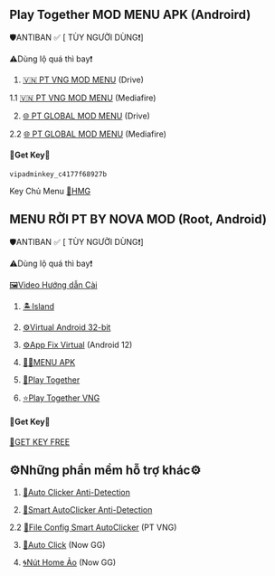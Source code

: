 Play Together MOD MENU APK (Androird)
-

🛡️ANTIBAN ✅ [ TÙY NGƯỜI DÙNG❗]

⚠️Dùng lộ quá thì bay❗

1. [🇻🇳 PT VNG MOD MENU](https://drive.google.com/open?id=1bUF2phqZYjIl6vcCm5NSU1HETGUVfqlM&usp=drive_copy) (Drive)

1.1 [🇻🇳 PT VNG MOD MENU](https://www.mediafire.com/file/ix5mmoz6fpo30ds/PLAY+TOGETHER+VNG_2.06.2.apk/file) (Mediafire)

2. [🌐 PT GLOBAL MOD MENU](https://drive.google.com/open?id=1XgnjfP3cG818Ll516ZEtu1WVW41oCp0r&usp=drive_copy) (Drive)

2.2 [🌐 PT GLOBAL MOD MENU](https://www.mediafire.com/file/l3r1c7fg28zxx2g/PLAY+TOGETHER_2.06.2.apk/file) (Mediafire)

#### 🔑Get Key🔑

```
vipadminkey_c4177f68927b
```

Key Chủ Menu [🔑HMG](https://hmgteam.net/GETKEY/vipadminkey)

MENU RỜI PT BY NOVA MOD (Root, Android)
-
🛡️ANTIBAN ✅ [ TÙY NGƯỜI DÙNG❗]

⚠️Dùng lộ quá thì bay❗

[🖼️Video Hướng dẫn Cài](https://youtu.be/-kMpENr0hZ0?si=Etp31KFEHzCLtNrN)

1. [🏝️Island](https://play.google.com/store/apps/details?id=com.oasisfeng.island)

2. [⚙️Virtual Android 32-bit](https://www.mediafire.com/file/l3d6zwcrkounhzb/virtual+32bit.zip/file)

3. [⚙️App Fix Virtual](https://www.mediafire.com/file/q7ublftid3v0afj/App-Fix-Virtual.apk/file) (Android 12)

4. [👩‍💻MENU APK](https://www.mediafire.com/file/kvkploxeazxq8rh/app.apk/file?dkey=gghfax9njwm&r=1211)

5. [🌟Play Together](https://play.google.com/store/apps/details?id=com.haegin.playtogether)

6. [⭐Play Together VNG](https://play.google.com/store/apps/details?id=com.vng.playtogether)

#### 🔑Get Key🔑

[🔑GET KEY FREE](https://nova.io.vn/getkey.php)

⚙️Những phần mềm hỗ trợ khác⚙️
-
1. [🔧Auto Clicker Anti-Detection](https://www.mediafire.com/file/emsyldtsjej2vmb/Auto_Clicker_%255BAnti-Detection%255D.apk/file)

2. [🔧Smart AutoClicker Anti-Detection](https://www.mediafire.com/file/fy42hwcwj3pr418/Smart_AutoClicker_%255BAnti-Detection%255D.apk/file)

2.2 [📁File Config Smart AutoClicker](https://www.mediafire.com/file/mt9j4mwkki1av7n/AUTO_CLICK_PT_MOD.zip/file) (PT VNG)

3. [🔧Auto Click](https://play.google.com/store/apps/details?id=uit.quocnguyen.autoclicker) (Now GG)

4. [🌀Nút Home Ảo](https://www.mediafire.com/file/w2rcbzy5btoz6aa/Easy_Touch_ADS_Removed.apk/file) (Now GG)
